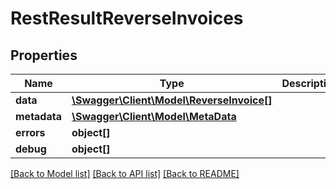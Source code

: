 # RestResultReverseInvoices

## Properties
Name | Type | Description | Notes
------------ | ------------- | ------------- | -------------
**data** | [**\Swagger\Client\Model\ReverseInvoice[]**](ReverseInvoice.md) |  | [optional] 
**metadata** | [**\Swagger\Client\Model\MetaData**](MetaData.md) |  | [optional] 
**errors** | **object[]** |  | [optional] 
**debug** | **object[]** |  | [optional] 

[[Back to Model list]](../README.md#documentation-for-models) [[Back to API list]](../README.md#documentation-for-api-endpoints) [[Back to README]](../README.md)


